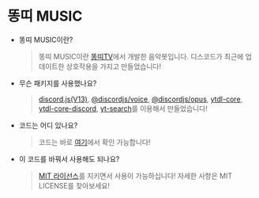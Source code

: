 # 똥띠 MUSIC

* 똥띠 MUSIC이란?

    > 똥띠 MUSIC이란 [똥띠TV](https://www.youtube.com/channel/UCBvQvoo1dQNeTX_RTDT6aww)에서 개발한 음악봇입니다.
    디스코드가 최근에 업데이트한 상호작용을 가지고 만들었습니다!

* 무슨 패키지를 사용했나요?

    > [discord.js(V13)](https://www.npmjs.com/package/discord.js), [@discordjs/voice](https://www.npmjs.com/package/@discordjs/voice), [@discordjs/opus](https://www.npmjs.com/package/@discordjs/opus), [ytdl-core](https://www.npmjs.com/package/ytdl-core), [ytdl-core-discord](https://www.npmjs.com/package/ytdl-core-discord), [yt-search](https://www.npmjs.com/package/yt-search)를 이용해서 만들었습니다!

* 코드는 어디 있나요?

    > 코드는 바로 [여기](https://github.com/Ddongddi/ddongddi-music/blob/main/code)에서 확인 가능합니다!
    
* 이 코드를 바꿔서 사용해도 되나요?

    > [MIT 라이선스](https://github.com/Ddongddi/ddongddi-music/blob/main/LICENSE)를 지키면서 사용이 가능하십니다! 자세한 사항은 MIT LICENSE를 찾아보세요!